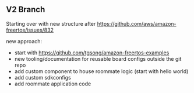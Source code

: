 ## V2 Branch

Starting over with new structure after https://github.com/aws/amazon-freertos/issues/832


new approach:
- start with https://github.com/tgsong/amazon-freertos-examples
- new tooling/documentation for reusable board configs outside the git repo
- add custom component to house roommate logic (start with hello world)
- add custom sdkconfigs
- add roommate application code


